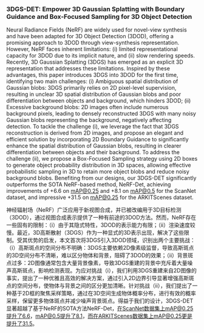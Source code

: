 ### 3DGS-DET: Empower 3D Gaussian Splatting with Boundary Guidance and Box-Focused Sampling for 3D Object Detection

Neural Radiance Fields (NeRF) are widely used for novel-view synthesis and have been adapted for 3D Object Detection (3DOD), offering a promising approach to 3DOD through view-synthesis representation. However, NeRF faces inherent limitations: (i) limited representational capacity for 3DOD due to its implicit nature, and (ii) slow rendering speeds. Recently, 3D Gaussian Splatting (3DGS) has emerged as an explicit 3D representation that addresses these limitations. Inspired by these advantages, this paper introduces 3DGS into 3DOD for the first time, identifying two main challenges: (i) Ambiguous spatial distribution of Gaussian blobs: 3DGS primarily relies on 2D pixel-level supervision, resulting in unclear 3D spatial distribution of Gaussian blobs and poor differentiation between objects and background, which hinders 3DOD; (ii) Excessive background blobs: 2D images often include numerous background pixels, leading to densely reconstructed 3DGS with many noisy Gaussian blobs representing the background, negatively affecting detection. To tackle the challenge (i), we leverage the fact that 3DGS reconstruction is derived from 2D images, and propose an elegant and efficient solution by incorporating 2D Boundary Guidance to significantly enhance the spatial distribution of Gaussian blobs, resulting in clearer differentiation between objects and their background. To address the challenge (ii), we propose a Box-Focused Sampling strategy using 2D boxes to generate object probability distribution in 3D spaces, allowing effective probabilistic sampling in 3D to retain more object blobs and reduce noisy background blobs. Benefiting from our designs, our 3DGS-DET significantly outperforms the SOTA NeRF-based method, NeRF-Det, achieving improvements of +6.6 on mAP@0.25 and +8.1 on mAP@0.5 for the ScanNet dataset, and impressive +31.5 on mAP@0.25 for the ARKITScenes dataset.

神经辐射场（NeRF）广泛应用于新视图合成，并已被改编用于3D目标检测（3DOD），通过视图合成表示提供了一种有前途的3DOD方法。然而，NeRF存在一些固有的限制：（i）由于其隐式特性，3DOD的表示能力有限；（ii）渲染速度较慢。最近，3D高斯散射（3DGS）作为一种显式的3D表示出现，解决了这些限制。受其优势的启发，本文首次将3DGS引入3DOD领域，识别出两个主要挑战：（i）高斯斑点的空间分布不明确：3DGS主要依赖2D像素级监督，导致高斯斑点的3D空间分布不清晰，难以区分物体和背景，阻碍了3DOD的效果；（ii）背景斑点过多：2D图像通常包含大量背景像素，导致3DGS重建的背景中充斥着大量噪声高斯斑点，影响检测表现。为应对挑战（i），我们利用3DGS重建来自2D图像的事实，提出了一种优雅且高效的解决方案，通过引入2D边界引导显著增强高斯斑点的空间分布，使物体与背景之间的区分更加清晰。针对挑战（ii），我们提出了一种基于2D框的聚焦采样策略，通过在3D空间生成物体概率分布，进行有效的概率采样，保留更多物体斑点并减少噪声背景斑点。得益于我们的设计，3DGS-DET显著超越了基于NeRF的SOTA方法NeRF-Det，在ScanNet数据集上mAP@0.25提升了6.6，mAP@0.5提升了8.1，而在ARKITScenes数据集上mAP@0.25更是提升了31.5。
